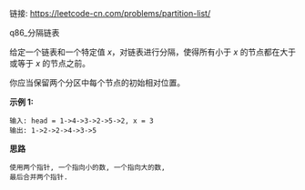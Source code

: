链接:  https://leetcode-cn.com/problems/partition-list/

q86_分隔链表

给定一个链表和一个特定值 *x*，对链表进行分隔，使得所有小于 *x* 的节点都在大于或等于 *x* 的节点之前。

你应当保留两个分区中每个节点的初始相对位置。

**示例 1:**

```
输入: head = 1->4->3->2->5->2, x = 3
输出: 1->2->2->4->3->5
```

**思路**

```
使用两个指针, 一个指向小的数, 一个指向大的数,
最后合并两个指针.
```









